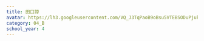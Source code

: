 ```yaml
---
title: 田口諒
avatar: https://lh3.googleusercontent.com/VQ_J3TqPaoB9oBsu5VTEBSODuPjuk05-SdFlsOpVL2MH4khPJVx1_j21JKDAW_nVCC88vm1Uu3tWL1IVyTZoExswTxGipYxqFReYRmRLGZDtRCDrqKUGLgvK_c9HFrkPDc3PZC6ZGigE8yCwJB2lwcdlkh9cPlhDsZrplJ99PxI67Ny8K43PMqcS73Idf81vyXw4R2G6mtV0e_m4lwgcTNGUJH3H9tEzTZXWyF6UcDX9bNGaJmrIy50XTUvFXPSLvp6pfYzRRoe5bKXl26amWhx2-GTtr7IlerSdhPiLTcCaRX70W1AIyHeM8uEb_cQlEe_fz7BMtwQNt0KCXCEM9Yy1wc6LJ4mEBbnShYtisqlAghiKC2GknTetZiGsrhZOIEGSgJTWJlGDirZeW5Ad-ptYyxjZ_c2JdtRC7Tr3eNigz_IAdlkQWEbZTkavQJqTfFa58vaS_jbrdYoYjXIulu-TRbvLFAcbtnlL0hfY2zXtUb7G6Mgmjdf0m4BotP9ElvA7VAS8Zxw4hN-h1vIFvwZis1T7B0d6gM_h2vJallzZ_tW2Ds0iH6aGafmjfRyJVycKIHDUX74uigEKJFZILvfaTXGX1AdkK2JWXrbkvtevsY2zqfWmfrwvSrnd9QknYXbQPrmyohVHOl6BYaH_HBE96wvxJeniIMjm8Fe8oFc=p-s300
category: 04_B
school_year: 4
---
```

